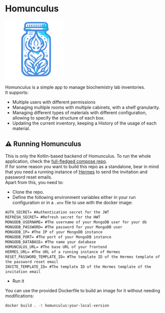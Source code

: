 # Homunculus

![Homunculus Icon](https://raw.githubusercontent.com/CodeDrillBrigade/Homunculus-desk/main/public/logo192.png)

Homunculus is a simple app to manage biochemistry lab inventories.<br>
It supports:

-   Multiple users with different permissions
-   Managing multiple rooms with multiple cabinets, with a shelf granularity.
-   Managing different types of materials with different configuration, allowing to specify the structure of each box.
-   Updating the current inventory, keeping a History of the usage of each material.

## :warning: Running Homunculus

This is only the Kotlin-based backend of Homunculus. To run the whole application, check the [full-fledged compose repo](https://github.com/CodeDrillBrigade/homunculus-compose).<br>
If for some reason you want to build this repo as a standalone, bear in mind that you need a running instance of [Hermes](https://github.com/LotuxPunk/Hermes) to send the invitation and password reset emails.<br>
Apart from this, you need to:

-   Clone the repo.
-   Define the following environment variables either in your run configuration or in a `.env` file to use with the docker image:

```
AUTH_SECRET= #Authentication secret for the JWT
REFRESH_SECRET= #Refresh secret for the HWT
MONGODB_USERNAME= #The username of your MongoDB user for your db
MONGODB_PASSWORD= #The password for your MongoDB user
MONGODB_IP= #The IP of your MongoDB instance
MONGODB_PORT= #The port of your MongoDB instance
MONGODB_DATABASE= #The name your database
HOMUNCULUS_URL= #The base URL of your frontend
HERMES_URL= #The URL of a running instance of Hermes
RESET_PASSWORD_TEMPLATE_ID= #The template ID of the Hermes template of the password reset email
INVITE_TEMPLATE_ID= #The template ID of the Hermes template of the invitation email
```

-   Run it

You can use the provided Dockerfile to build an image for it without needing modifications:

```bash
docker build . -t homunculus:your-local-version
```
